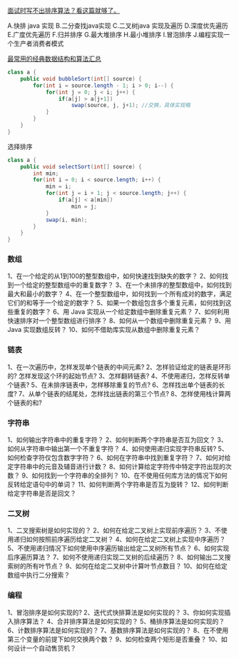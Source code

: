 [面试时写不出排序算法？看这篇就够了。](https://mp.weixin.qq.com/s/jqfi_VhqtIArx53izZEOeQ)

A.快排 java 实现
B.二分查找java实现
C.二叉树java 实现及遍历
D.深度优先遍历
E.广度优先遍历
F.归并排序
G.最大堆排序
H.最小堆排序
I.冒泡排序
J.编程实现一个生产者消费者模式

[最常用的经典数据结构和算法汇总](https://mp.weixin.qq.com/s/WIAVIlh1yIEUcbgoHtRsxw)

```java
class a {
    public void bubbleSort(int[] source) {
        for(int i = source.length - 1; i > 0; i--) {
            for(int j = 0; j < i; j++) {
                if(a[j] > a[j+1])
                    swap(source, j, j+1); //交换，具体实现略
            }
        }
    }
}
```

选择排序
```java
class a {
    public void selectSort(int[] source) {  
        int min;  
        for(int i = 0; i < source.length; i++) {  
            min = i;  
            for(int j = i + 1; j < source.length; j++) {  
                if(a[j] < a[min])  
                    min = j;    
            }  
            swap(i, min);  
        }  
    }
}
```

### 数组
1、在一个给定的从1到100的整型数组中，如何快速找到缺失的数字？
2、如何找到一个给定的整型数组中的重复数字？
3、在一个未排序的整型数组中，如何找到最大和最小的数字？
4、在一个整型数组中，如何找到一个所有成对的数字，满足它们的和等于一个给定的数字？
5、如果一个数组包含多个重复元素，如何找到这些重复的数字？
6、用 Java 实现从一个给定数组中删除重复元素？
7、如何利用快速排序对一个整型数组进行排序？
8、如何从一个数组中删除重复元素？
9、用 Java 实现数组反转？
10、如何不借助库实现从数组中删除重复元素？

### 链表
1、在一次遍历中，怎样发现单个链表的中间元素?
2、怎样验证给定的链表是环形的? 怎样发现这个环的起始节点? 
3、怎样翻转链表? 
4、不使用递归，怎样反转单个链表? 
5、在未排序链表中，怎样移除重复的节点?
6、怎样找出单个链表的长度? 
7、从单个链表的结尾处，怎样找出链表的第三个节点? 
8、怎样使用栈计算两个链表的和?

### 字符串
1、如何输出字符串中的重复字符？
2、如何判断两个字符串是否互为回文？
3、如何从字符串中输出第一个不重复字符？
4、如何使用递归实现字符串反转?
5、如何检查字符仅包含数字字符？
6、如何在字符串中找到重复字符？
7、如何对给定字符串中的元音及辅音进行计数？
8、如何计算给定字符传中特定字符出现的次数？
9、如何找到一个字符串的全排列？
10、在不使用任何库方法的情况下如何反转给定语句中的单词？
11、如何判断两个字符串是否互为旋转？
12、如何判断给定字符串是否是回文？

### 二叉树
1、二叉搜索树是如何实现的？
2、如何在给定二叉树上实现前序遍历？
3、不使用递归如何按照前序遍历给定二叉树？
4、如何在给定二叉树上实现中序遍历？
5、不使用递归情况下如何使用中序遍历输出给定二叉树所有节点？
6、如何实现后序遍历算法？
7、如何不使用递归实现二叉树的后续遍历？
8、如何输出二叉搜索树的所有叶节点？
9、如何在给定二叉树中计算叶节点数目？
10、如何在给定数组中执行二分搜索？

### 编程
1、冒泡排序是如何实现的? 
2、迭代式快排算法是如何实现的？
3、你如何实现插入排序算法？
4、合并排序算法是如何实现的？
5、桶排序算法是如何实现的？
6、计数排序算法是如何实现的？
7、基数排序算法是如何实现的？
8、在不使用第三个变量的前提下如何交换两个数？
9、如何检查两个矩形是否重叠？
10、如何设计一个自动售货机？
